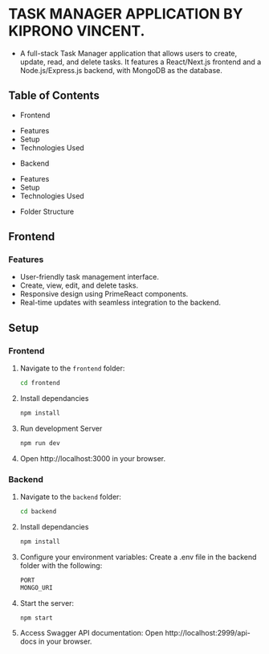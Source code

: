 

# TASK MANAGER APPLICATION BY KIPRONO VINCENT. 

- A full-stack Task Manager application that allows users to create, update, read, and delete tasks. It features a React/Next.js frontend and a Node.js/Express.js backend, with MongoDB as the database.

## Table of Contents

- Frontend

* Features
* Setup
* Technologies Used

- Backend

* Features
* Setup
* Technologies Used

- Folder Structure

## Frontend

### Features

- User-friendly task management interface.
- Create, view, edit, and delete tasks.
- Responsive design using PrimeReact components.
- Real-time updates with seamless integration to the backend.

## Setup

### Frontend

1. Navigate to the `frontend` folder:
   ```bash
   cd frontend
   ```
2. Install dependancies
   ```bash
   npm install
   ```
3. Run development Server
   ```bash
   npm run dev
   ```
4. Open http://localhost:3000 in your browser.

### Backend

1. Navigate to the `backend` folder:
   ```bash
   cd backend
   ```
2. Install dependancies
   ```bash
   npm install
   ```
3. Configure your environment variables: Create a .env file in the backend folder with the following:
   ```bash
   PORT
   MONGO_URI
   ```
4. Start the server:
   ```bash
   npm start
   ```
5. Access Swagger API documentation: Open http://localhost:2999/api-docs in your browser.
